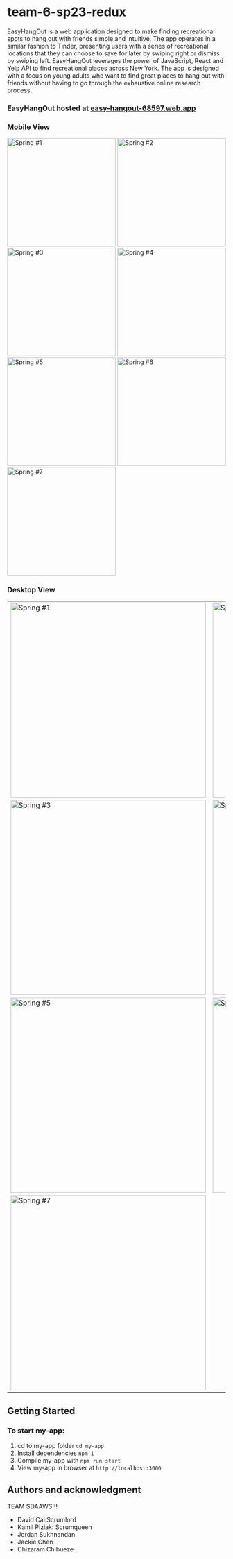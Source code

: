 # team-6-sp23-redux

EasyHangOut is a web application designed to make finding recreational spots to hang out with friends simple and intuitive. The app operates in a similar fashion to Tinder, presenting users with a series of recreational locations that they can choose to save for later by swiping right or dismiss by swiping left. EasyHangOut leverages the power of JavaScript, React and Yelp API to find recreational places across New York. The app is designed with a focus on young adults who want to find great places to hang out with friends without having to go through the exhaustive online research process.

### EasyHangOut hosted at [easy-hangout-68597.web.app](https://easy-hangout-68597.web.app/)

### Mobile View

<p float="left">
 <img src='https://hackmd.io/_uploads/H1DaNHhr2.gif' width=250 alt='Spring #1' />
 <img src='https://hackmd.io/_uploads/H1DANH3Bh.gif' width=250 alt='Spring #2' />
 <img src='https://hackmd.io/_uploads/Hk6CES2B2.gif' width=250 alt='Spring #3' />
 <img src='https://hackmd.io/_uploads/B1QJrSnBh.gif' width=250 alt='Spring #4' />
 <img src='https://hackmd.io/_uploads/rJd1BS3B2.gif' width=250 alt='Spring #5' />
 <img src='https://hackmd.io/_uploads/SJA1BBnH2.gif' width=250 alt='Spring #6' />
 <img src='https://hackmd.io/_uploads/H1mgrS2r3.gif' width=250 alt='Spring #7' />
</p>

### Desktop View

<!-- <p float="left">
 <img src='https://hackmd.io/_uploads/rkCZSBhS3.gif' width=450 alt='Spring #1' />
 <img src='https://hackmd.io/_uploads/H1XMBB3Bh.gif' width=450 alt='Spring #2' />
 <img src='https://hackmd.io/_uploads/BkFzBH2Sh.gif' width=450 alt='Spring #3' />
 <img src='https://hackmd.io/_uploads/rkpfSH3S3.gif' width=450 alt='Spring #4' />
 <img src='https://hackmd.io/_uploads/HJfQHSnHn.gif' width=450 alt='Spring #5' />
 <img src='https://hackmd.io/_uploads/H1OmrSnrh.gif' width=450 alt='Spring #6' />
 <img src='https://hackmd.io/_uploads/S1C7Sr2H2.gif' width=450 alt='Spring #7' />
</p> -->


<table>
  <tr>
    <td><img src='https://hackmd.io/_uploads/rkCZSBhS3.gif' width=450 alt='Spring #1' /></td>
    <td><img src='https://hackmd.io/_uploads/H1XMBB3Bh.gif' width=450 alt='Spring #2' /></td>
  </tr>
  <tr>
    <td><img src='https://hackmd.io/_uploads/BkFzBH2Sh.gif' width=450 alt='Spring #3' /></td>
    <td><img src='https://hackmd.io/_uploads/rkpfSH3S3.gif' width=450 alt='Spring #4' /></td>
  </tr>
  <tr>
    <td><img src='https://hackmd.io/_uploads/HJfQHSnHn.gif' width=450 alt='Spring #5' /></td>
    <td><img src='https://hackmd.io/_uploads/H1OmrSnrh.gif' width=450 alt='Spring #6' /></td>
  </tr>
  <tr>
    <td><img src='https://hackmd.io/_uploads/S1C7Sr2H2.gif' width=450 alt='Spring #7' /></td>
    <td></td>
  </tr>
</table>


## Getting Started

### To start my-app:

<ol>
  <li>cd to my-app folder <code>cd my-app</code></li>
  <li>Install dependencies <code>npm i</code></li>
  <li>Compile my-app with <code>npm run start</code></li>
  <li>View my-app in browser at <code>http://localhost:3000</code></li>
</ol>

## Authors and acknowledgment

TEAM SDAAWS!!!
- David Cai:Scrumlord
- Kamil Piziak: Scrumqueen
- Jordan Sukhnandan
- Jackie Chen
- Chizaram Chibueze
